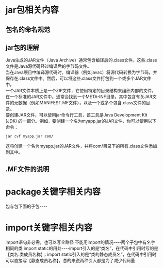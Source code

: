 <h1>jar包相关内容</h1>
<h2>包名的命名规范</h2>
<h2>jar包的理解</h2>
Java生成的JAR文件（Java Archive）通常包含编译后的.class文件。这些.class文件是Java源代码经过编译后的字节码文件。<br/>
当在Java项目中编译源代码时，编译器（例如javac）将源代码转换为字节码，并保存在.class文件中。然后，可以将这些.class文件打包到一个或多个JAR文件中。<br/>
一个JAR文件本质上是一个ZIP文件，它使用特定的目录结构来组织内部的文件。在一个标准的JAR文件中，通常会找到一个META-INF目录，其中包含有关JAR文件的元数据（例如MANIFEST.MF文件），以及一个或多个包含.class文件的目录。<br/>
要创建JAR文件，可以使用jar命令行工具，该工具是Java Development Kit (JDK) 的一部分。例如，要创建一个名为myapp.jar的JAR文件，你可以使用以下命令：<br/>

```
jar cvf myapp.jar com/
```
这将创建一个名为myapp.jar的JAR文件，并将com/目录下的所有.class文件添加到其中。<br/>

<h2>.MF文件的说明</h2>

<h1>package关键字相关内容</h1>
包与包下面的子包----

<h1>import关键字相关内容</h1>
import语句非必需，也可以写全路径
不能用import的情况----两个子包中有名字相同的类
import static的用处----import引入的是“类名”，在代码中引用时写的是【类名.类成员名称】；import static引入的是“类的静态成员名”，在代码中引用时可以直接写【静态成员名称】。总的来说两种引入都是为了减少代码量
